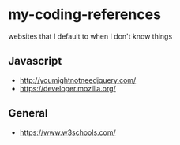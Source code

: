 # my-coding-references
websites that I default to when I don't know things


## Javascript

- http://youmightnotneedjquery.com/
- https://developer.mozilla.org/

## General

- https://www.w3schools.com/
